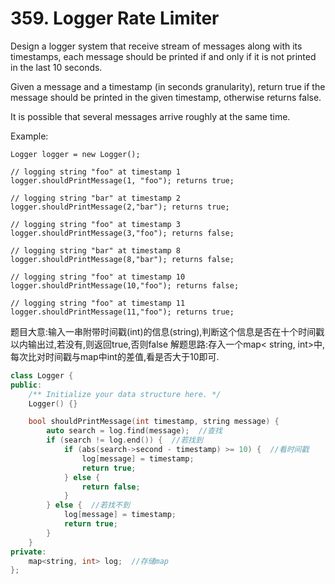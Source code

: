 # 359. Logger Rate Limiter

Design a logger system that receive stream of messages along with its timestamps, each message should be printed if and only if it is not printed in the last 10 seconds.

Given a message and a timestamp \(in seconds granularity\), return true if the message should be printed in the given timestamp, otherwise returns false.

It is possible that several messages arrive roughly at the same time.

Example:

```text
Logger logger = new Logger();

// logging string "foo" at timestamp 1
logger.shouldPrintMessage(1, "foo"); returns true; 

// logging string "bar" at timestamp 2
logger.shouldPrintMessage(2,"bar"); returns true;

// logging string "foo" at timestamp 3
logger.shouldPrintMessage(3,"foo"); returns false;

// logging string "bar" at timestamp 8
logger.shouldPrintMessage(8,"bar"); returns false;

// logging string "foo" at timestamp 10
logger.shouldPrintMessage(10,"foo"); returns false;

// logging string "foo" at timestamp 11
logger.shouldPrintMessage(11,"foo"); returns true;
```

题目大意:输入一串附带时间戳\(int\)的信息\(string\),判断这个信息是否在十个时间戳以内输出过,若没有,则返回true,否则false 解题思路:存入一个map&lt; string, int&gt;中,每次比对时间戳与map中int的差值,看是否大于10即可.

```cpp
class Logger {
public:
    /** Initialize your data structure here. */
    Logger() {}

    bool shouldPrintMessage(int timestamp, string message) {
        auto search = log.find(message);  //查找
        if (search != log.end()) {  //若找到
            if (abs(search->second - timestamp) >= 10) {  //看时间戳
                log[message] = timestamp;
                return true;
            } else {  
                return false;
            }
        } else {  //若找不到
            log[message] = timestamp;
            return true;
        }
    }
private:
    map<string, int> log;  //存储map
};
```

